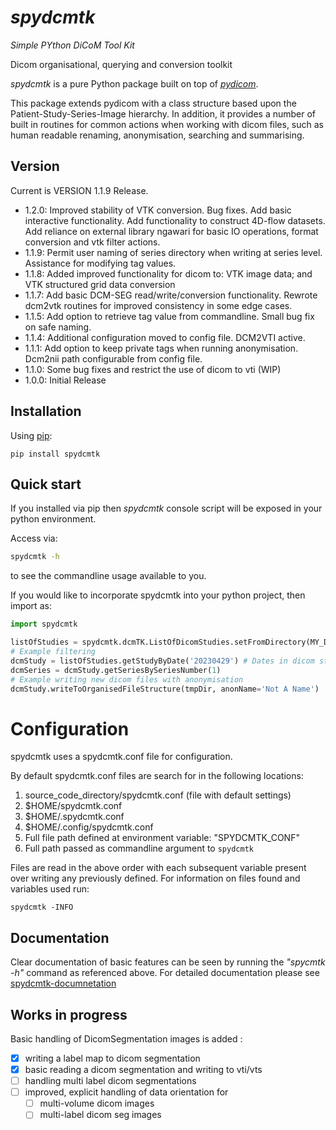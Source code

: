 # *spydcmtk*

*Simple PYthon DiCoM Tool Kit*

Dicom organisational, querying and conversion toolkit

*spydcmtk* is a pure Python package built on top of [*pydicom*](https://github.com/pydicom/pydicom).

This package extends pydicom with a class structure based upon the Patient-Study-Series-Image hierarchy. In addition, it provides a number of built in routines for common actions when working with dicom files, such as human readable renaming, anonymisation, searching and summarising. 

## Version

Current is VERSION 1.1.9 Release. 

- 1.2.0: Improved stability of VTK conversion. Bug fixes. Add basic interactive functionality. Add functionality to construct 4D-flow datasets. Add reliance on external library ngawari for basic IO operations, format conversion and vtk filter actions. 
- 1.1.9: Permit user naming of series directory when writing at series level. Assistance for modifying tag values. 
- 1.1.8: Added improved functionality for dicom to: VTK image data; and VTK structured grid data conversion
- 1.1.7: Add basic DCM-SEG read/write/conversion functionality. Rewrote dcm2vtk routines for improved consistency in some edge cases. 
- 1.1.5: Add option to retrieve tag value from commandline. Small bug fix on safe naming. 
- 1.1.4: Additional configuration moved to config file. DCM2VTI active. 
- 1.1.1: Add option to keep private tags when running anonymisation. Dcm2nii path configurable from config file. 
- 1.1.0: Some bug fixes and restrict the use of dicom to vti (WIP)
- 1.0.0: Initial Release

## Installation

Using [pip](https://pypi.org/project/spydcmtk/):
```
pip install spydcmtk
```

## Quick start

If you installed via pip then *spydcmtk* console script will be exposed in your python environment. 

Access via:
```bash
spydcmtk -h
```
to see the commandline usage available to you.


If you would like to incorporate spydcmtk into your python project, then import as:
```python
import spydcmtk

listOfStudies = spydcmtk.dcmTK.ListOfDicomStudies.setFromDirectory(MY_DICOM_DIRECTORY)
# Example filtering
dcmStudy = listOfStudies.getStudyByDate('20230429') # Dates in dicom standard string format: YYYYMMDD
dcmSeries = dcmStudy.getSeriesBySeriesNumber(1)
# Example writing new dicom files with anonymisation
dcmStudy.writeToOrganisedFileStructure(tmpDir, anonName='Not A Name')

```


# Configuration

spydcmtk uses a spydcmtk.conf file for configuration. 

By default spydcmtk.conf files are search for in the following locations: 

1. source_code_directory/spydcmtk.conf (file with default settings)
2. $HOME/spydcmtk.conf
3. $HOME/.spydcmtk.conf
4. $HOME/.config/spydcmtk.conf
5. Full file path defined at environment variable: "SPYDCMTK_CONF"
6. Full path passed as commandline argument to `spydcmtk`

Files are read in the above order with each subsequent variable present over writing any previously defined. 
For information on files found and variables used run:

`spydcmtk -INFO` 


## Documentation

Clear documentation of basic features can be seen by running the *"spycmtk -h"* command as referenced above. 
For detailed documentation please see [spydcmtk-documnetation](https://fraser29.github.io/spydcmtk/)

## Works in progress

Basic handling of DicomSegmentation images is added :

- [x] writing a label map to dicom segmentation
- [x] basic reading a dicom segmentation and writing to vti/vts
- [ ] handling multi label dicom segmentations
- [ ] improved, explicit handling of data orientation for
  - [ ] multi-volume dicom images
  - [ ] multi-label dicom seg images 